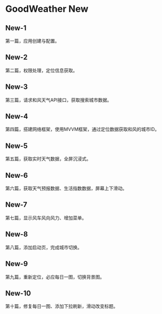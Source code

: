# GoodWeather New

## New-1

第一篇，应用创建与配置。

## New-2

第二篇，权限处理，定位信息获取。

## New-3

第三篇，请求和风天气API接口，获取搜索城市数据。

## New-4

第四篇，搭建网络框架，使用MVVM框架，通过定位数据获取和风的城市ID。

## New-5

第五篇，获取实时天气数据，全屏沉浸式。

## New-6

第六篇，获取天气预报数据、生活指数数据，屏幕上下滑动。

## New-7

第七篇，显示风车风向风力、增加菜单。

## New-8

第八篇，添加启动页，完成城市切换。

## New-9

第九篇，重新定位，必应每日一图，切换背景图。


## New-10

第十篇，修复每日一图、添加下拉刷新，滑动改变标题。